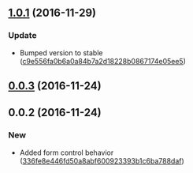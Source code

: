 <a name="1.0.1"></a>
## [1.0.1](https://github.com/advanced-rest-client/oauth2-scope-selector/compare/0.0.3...v1.0.1) (2016-11-29)


### Update

* Bumped version to stable ([c9e556fa0b6a0a84b7a2d18228b0867174e05ee5](https://github.com/advanced-rest-client/oauth2-scope-selector/commit/c9e556fa0b6a0a84b7a2d18228b0867174e05ee5))



<a name="0.0.3"></a>
## [0.0.3](https://github.com/advanced-rest-client/oauth2-scope-selector/compare/0.0.2...v0.0.3) (2016-11-24)




<a name="0.0.2"></a>
## 0.0.2 (2016-11-24)


### New

* Added form control behavior ([336fe8e446fd50a8abf600923393b1c6ba788daf](https://github.com/advanced-rest-client/oauth2-scope-selector/commit/336fe8e446fd50a8abf600923393b1c6ba788daf))



